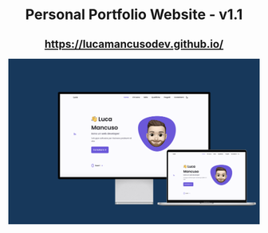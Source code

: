 <div align="center">

<h1>Personal Portfolio Website - v1.1</h1>

<h2>
  <a href="https://lucamancusodev.github.io/">https://lucamancusodev.github.io/</a>
</h2>

<div align="center">
  <a href="https://lucamancusodev.github.io/">
    <img alt="Mockup" src="assets/img/mockup.png" />
  </a>
</div>
